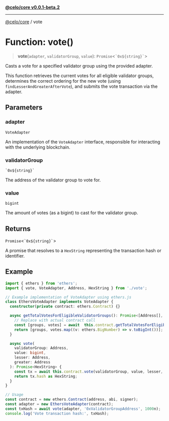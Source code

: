 [**@celo/core v0.0.1-beta.2**](../README.md)

***

[@celo/core](../globals.md) / vote

# Function: vote()

> **vote**(`adapter`, `validatorGroup`, `value`): `Promise`\<`` `0x${string}` ``\>

Casts a vote for a specified validator group using the provided adapter.

This function retrieves the current votes for all eligible validator groups,
determines the correct ordering for the new vote (using `findLesserAndGreaterAfterVote`),
and submits the vote transaction via the adapter.

## Parameters

### adapter

`VoteAdapter`

An implementation of the `VoteAdapter` interface, responsible for interacting with the underlying blockchain.

### validatorGroup

`` `0x${string}` ``

The address of the validator group to vote for.

### value

`bigint`

The amount of votes (as a bigint) to cast for the validator group.

## Returns

`Promise`\<`` `0x${string}` ``\>

A promise that resolves to a `HexString` representing the transaction hash or identifier.

## Example

```typescript
import { ethers } from 'ethers';
import { vote, VoteAdapter, Address, HexString } from './vote';

// Example implementation of VoteAdapter using ethers.js
class EthersVoteAdapter implements VoteAdapter {
  constructor(private contract: ethers.Contract) {}

  async getTotalVotesForEligibleValidatorGroups(): Promise<[Address[], bigint[]]> {
    // Replace with actual contract call
    const [groups, votes] = await  this.contract.getTotalVotesForEligibleValidatorGroups();
    return [groups, votes.map((v: ethers.BigNumber) => v.toBigInt())];
  }

  async vote(
    validatorGroup: Address,
    value: bigint,
    lesser: Address,
    greater: Address
  ): Promise<HexString> {
    const tx = await this.contract.vote(validatorGroup, value, lesser, greater);
    return tx.hash as HexString;
  }
}

// Usage
const contract = new ethers.Contract(address, abi, signer);
const adapter = new EthersVoteAdapter(contract);
const txHash = await vote(adapter, '0xValidatorGroupAddress', 1000n);
console.log('Vote transaction hash:', txHash);
```
